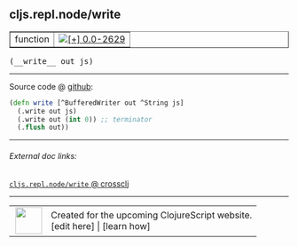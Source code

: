 ## cljs.repl.node/write



 <table border="1">
<tr>
<td>function</td>
<td><a href="https://github.com/cljsinfo/cljs-api-docs/tree/0.0-2629"><img valign="middle" alt="[+] 0.0-2629" title="Added in 0.0-2629" src="https://img.shields.io/badge/+-0.0--2629-lightgrey.svg"></a> </td>
</tr>
</table>


 <samp>
(__write__ out js)<br>
</samp>

---







Source code @ [github](https://github.com/clojure/clojurescript/blob/r3308/src/main/clojure/cljs/repl/node.clj#L35-L38):

```clj
(defn write [^BufferedWriter out ^String js]
  (.write out js)
  (.write out (int 0)) ;; terminator
  (.flush out))
```

<!--
Repo - tag - source tree - lines:

 <pre>
clojurescript @ r3308
└── src
    └── main
        └── clojure
            └── cljs
                └── repl
                    └── <ins>[node.clj:35-38](https://github.com/clojure/clojurescript/blob/r3308/src/main/clojure/cljs/repl/node.clj#L35-L38)</ins>
</pre>

-->

---



###### External doc links:

[`cljs.repl.node/write` @ crossclj](http://crossclj.info/fun/cljs.repl.node/write.html)<br>

---

 <table>
<tr><td>
<img valign="middle" align="right" width="48px" src="http://i.imgur.com/Hi20huC.png">
</td><td>
Created for the upcoming ClojureScript website.<br>
[edit here] | [learn how]
</td></tr></table>

[edit here]:https://github.com/cljsinfo/cljs-api-docs/blob/master/cljsdoc/cljs.repl.node/write.cljsdoc
[learn how]:https://github.com/cljsinfo/cljs-api-docs/wiki/cljsdoc-files

<!--

This information was too distracting to show to readers, but I'll leave it
commented here since it is helpful to:

- pretty-print the data used to generate this document
- and show how to retrieve that data



The API data for this symbol:

```clj
{:ns "cljs.repl.node",
 :name "write",
 :type "function",
 :signature ["[out js]"],
 :source {:code "(defn write [^BufferedWriter out ^String js]\n  (.write out js)\n  (.write out (int 0)) ;; terminator\n  (.flush out))",
          :title "Source code",
          :repo "clojurescript",
          :tag "r3308",
          :filename "src/main/clojure/cljs/repl/node.clj",
          :lines [35 38]},
 :full-name "cljs.repl.node/write",
 :full-name-encode "cljs.repl.node/write",
 :history [["+" "0.0-2629"]]}

```

Retrieve the API data for this symbol:

```clj
;; from Clojure REPL
(require '[clojure.edn :as edn])
(-> (slurp "https://raw.githubusercontent.com/cljsinfo/cljs-api-docs/catalog/cljs-api.edn")
    (edn/read-string)
    (get-in [:symbols "cljs.repl.node/write"]))
```

-->
